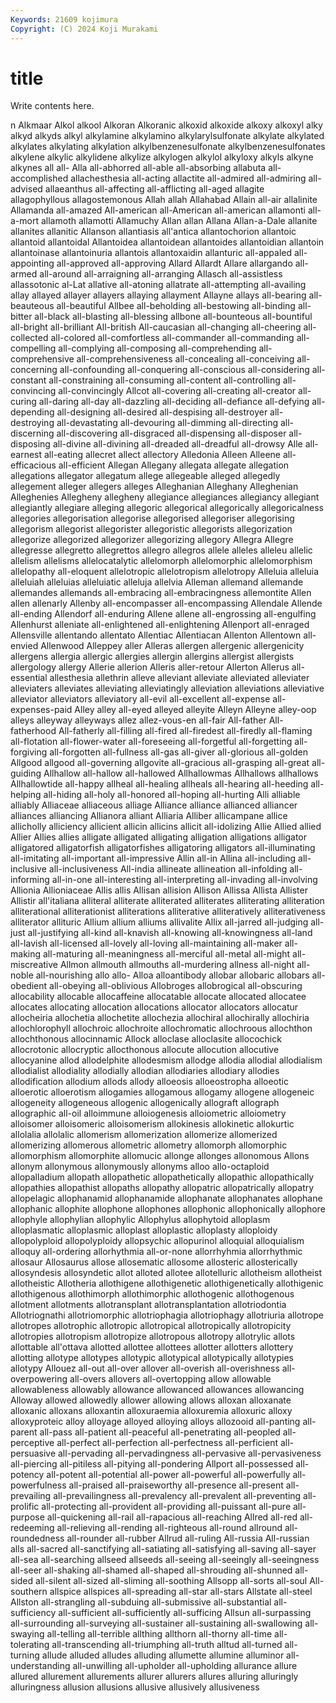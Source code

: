 ```yaml
---
Keywords: 21609 kojimura
Copyright: (C) 2024 Koji Murakami
---
```


# title

Write contents here.



n Alkmaar Alkol alkool Alkoran
Alkoranic alkoxid alkoxide alkoxy alkoxyl alky alkyd alkyds alkyl alkylamine
alkylamino alkylarylsulfonate alkylate alkylated alkylates alkylating alkylation alkylbenzenesulfonate alkylbenzenesulfonates alkylene
alkylic alkylidene alkylize alkylogen alkylol alkyloxy alkyls alkyne alkynes all
all- Alla all-abhorred all-able all-absorbing allabuta all-accomplished allachesthesia all-acting allactite
all-admired all-admiring all-advised allaeanthus all-affecting all-afflicting all-aged allagite allagophyllous allagostemonous
Allah allah Allahabad Allain all-air allalinite Allamanda all-amazed All-american all-American
all-american allamonti all-a-mort allamoth allamotti Allamuchy Allan allan Allana Allan-a-Dale
allanite allanites allanitic Allanson allantiasis all'antica allantochorion allantoic allantoid allantoidal
Allantoidea allantoidean allantoides allantoidian allantoin allantoinase allantoinuria allantois allantoxaidin allanturic
all-appaled all-appointing all-approved all-approving Allard Allardt Allare allargando all-armed all-around
all-arraigning all-arranging Allasch all-assistless allassotonic al-Lat allative all-atoning allatrate all-attempting
all-availing allay allayed allayer allayers allaying allayment Allayne allays all-bearing
all-beauteous all-beautiful Allbee all-beholding all-bestowing all-binding all-bitter all-black all-blasting all-blessing
allbone all-bounteous all-bountiful all-bright all-brilliant All-british All-caucasian all-changing all-cheering all-collected
all-colored all-comfortless all-commander all-commanding all-compelling all-complying all-composing all-comprehending all-comprehensive all-comprehensiveness
all-concealing all-conceiving all-concerning all-confounding all-conquering all-conscious all-considering all-constant all-constraining all-consuming
all-content all-controlling all-convincing all-convincingly Allcot all-covering all-creating all-creator all-curing all-daring
all-day all-dazzling all-deciding all-defiance all-defying all-depending all-designing all-desired all-despising all-destroyer
all-destroying all-devastating all-devouring all-dimming all-directing all-discerning all-discovering all-disgraced all-dispensing all-disposer
all-disposing all-divine all-divining all-dreaded all-dreadful all-drowsy Alle all-earnest all-eating allecret
allect allectory Alledonia Alleen Alleene all-efficacious all-efficient Allegan Allegany allegata
allegate allegation allegations allegator allegatum allege allegeable alleged allegedly allegement
alleger allegers alleges Alleghanian Alleghany Alleghenian Alleghenies Allegheny allegheny allegiance
allegiances allegiancy allegiant allegiantly allegiare alleging allegoric allegorical allegorically allegoricalness
allegories allegorisation allegorise allegorised allegoriser allegorising allegorism allegorist allegorister allegoristic
allegorists allegorization allegorize allegorized allegorizer allegorizing allegory Allegra Allegre allegresse
allegretto allegrettos allegro allegros allele alleles alleleu allelic allelism allelisms
allelocatalytic allelomorph allelomorphic allelomorphism allelopathy all-eloquent allelotropic allelotropism allelotropy Alleluia
alleluia alleluiah alleluias alleluiatic alleluja allelvia Alleman allemand allemande allemandes
allemands all-embracing all-embracingness allemontite Allen allen allenarly Allenby all-encompasser all-encompassing
Allendale Allende all-ending Allendorf all-enduring Allene allene all-engrossing all-engulfing Allenhurst
alleniate all-enlightened all-enlightening Allenport all-enraged Allensville allentando allentato Allentiac Allentiacan
Allenton Allentown all-envied Allenwood Alleppey aller Alleras allergen allergenic allergenicity
allergens allergia allergic allergies allergin allergins allergist allergists allergology allergy
Allerie allerion Alleris aller-retour Allerton Allerus all-essential allesthesia allethrin alleve
alleviant alleviate alleviated alleviater alleviaters alleviates alleviating alleviatingly alleviation alleviations
alleviative alleviator alleviators alleviatory all-evil all-excellent all-expense all-expenses-paid Alley alley
all-eyed alleyed alleyite Alleyn Alleyne alley-oop alleys alleyway alleyways allez
allez-vous-en all-fair All-father All-fatherhood All-fatherly all-filling all-fired all-firedest all-firedly all-flaming
all-flotation all-flower-water all-foreseeing all-forgetful all-forgetting all-forgiving all-forgotten all-fullness all-gas all-giver
all-glorious all-golden Allgood allgood all-governing allgovite all-gracious all-grasping all-great all-guiding
Allhallow all-hallow all-hallowed Allhallowmas Allhallows allhallows Allhallowtide all-happy allheal all-healing
allheals all-hearing all-heeding all-helping all-hiding all-holy all-honored all-hoping all-hurting Alli
alliable alliably Alliaceae alliaceous alliage Alliance alliance allianced alliancer alliances
alliancing Allianora alliant Alliaria Alliber allicampane allice allicholly alliciency allicient
allicin allicins allicit all-idolizing Allie Allied allied Allier Allies allies
alligate alligated alligating alligation alligations alligator alligatored alligatorfish alligatorfishes alligatoring
alligators all-illuminating all-imitating all-important all-impressive Allin all-in Allina all-including all-inclusive
all-inclusiveness All-india allineate allineation all-infolding all-informing all-in-one all-interesting all-interpreting all-invading
all-involving Allionia Allioniaceae Allis allis Allisan allision Allison Allissa Allista
Allister Allistir all'italiana alliteral alliterate alliterated alliterates alliterating alliteration alliterational
alliterationist alliterations alliterative alliteratively alliterativeness alliterator allituric Allium allium alliums
allivalite Allix all-jarred all-judging all-just all-justifying all-kind all-knavish all-knowing all-knowingness
all-land all-lavish all-licensed all-lovely all-loving all-maintaining all-maker all-making all-maturing all-meaningness
all-merciful all-metal all-might all-miscreative Allmon allmouth allmouths all-murdering allness all-night
all-noble all-nourishing allo allo- Alloa alloantibody allobar allobaric allobars all-obedient
all-obeying all-oblivious Allobroges allobrogical all-obscuring allocability allocable allocaffeine allocatable allocate
allocated allocatee allocates allocating allocation allocations allocator allocators allocatur allocheiria
allochetia allochetite allochezia allochiral allochirally allochiria allochlorophyll allochroic allochroite allochromatic
allochroous allochthon allochthonous allocinnamic Allock alloclase alloclasite allocochick allocrotonic allocryptic
allocthonous allocute allocution allocutive allocyanine allod allodelphite allodesmism allodge allodia
allodial allodialism allodialist allodiality allodially allodian allodiaries allodiary allodies allodification
allodium allods allody alloeosis alloeostropha alloeotic alloerotic alloerotism allogamies allogamous
allogamy allogene allogeneic allogeneity allogeneous allogenic allogenically allograft allograph allographic
all-oil alloimmune alloiogenesis alloiometric alloiometry alloisomer alloisomeric alloisomerism allokinesis allokinetic
allokurtic allolalia allolalic allomerism allomerization allomerize allomerized allomerizing allomerous allometric
allometry allomorph allomorphic allomorphism allomorphite allomucic allonge allonges allonomous Allons
allonym allonymous allonymously allonyms alloo allo-octaploid allopalladium allopath allopathetic allopathetically
allopathic allopathically allopathies allopathist allopaths allopathy allopatric allopatrically allopatry allopelagic
allophanamid allophanamide allophanate allophanates allophane allophanic allophite allophone allophones allophonic
allophonically allophore allophyle allophylian allophylic Allophylus allophytoid alloplasm alloplasmatic alloplasmic
alloplast alloplastic alloplasty alloploidy allopolyploid allopolyploidy allopsychic allopurinol alloquial alloquialism
alloquy all-ordering allorhythmia all-or-none allorrhyhmia allorrhythmic allosaur Allosaurus allose allosematic
allosome allosteric allosterically allosyndesis allosyndetic allot alloted allotee allotelluric allotheism
allotheist allotheistic Allotheria allothigene allothigenetic allothigenetically allothigenic allothigenous allothimorph allothimorphic
allothogenic allothogenous allotment allotments allotransplant allotransplantation allotriodontia Allotriognathi allotriomorphic allotriophagia
allotriophagy allotriuria allotrope allotropes allotrophic allotropic allotropical allotropically allotropicity allotropies
allotropism allotropize allotropous allotropy allotrylic allots allottable all'ottava allotted allottee
allottees allotter allotters allottery allotting allotype allotypes allotypic allotypical allotypically
allotypies allotypy Allouez all-out all-over allover all-overish all-overishness all-overpowering all-overs
allovers all-overtopping allow allowable allowableness allowably allowance allowanced allowances allowancing
Alloway allowed allowedly allower allowing allows alloxan alloxanate alloxanic alloxans
alloxantin alloxuraemia alloxuremia alloxuric alloxy alloxyproteic alloy alloyage alloyed alloying
alloys allozooid all-panting all-parent all-pass all-patient all-peaceful all-penetrating all-peopled all-perceptive
all-perfect all-perfection all-perfectness all-perficient all-persuasive all-pervading all-pervadingness all-pervasive all-pervasiveness all-piercing
all-pitiless all-pitying all-pondering Allport all-possessed all-potency all-potent all-potential all-power all-powerful
all-powerfully all-powerfulness all-praised all-praiseworthy all-presence all-present all-prevailing all-prevailingness all-prevalency all-prevalent
all-preventing all-prolific all-protecting all-provident all-providing all-puissant all-pure all-purpose all-quickening all-rail
all-rapacious all-reaching Allred all-red all-redeeming all-relieving all-rending all-righteous all-round allround
all-roundedness all-rounder all-rubber Allrud all-ruling All-russia All-russian alls all-sacred all-sanctifying
all-satiating all-satisfying all-saving all-sayer all-sea all-searching allseed allseeds all-seeing all-seeingly
all-seeingness all-seer all-shaking all-shamed all-shaped all-shrouding all-shunned all-sided all-silent all-sized
all-sliming all-soothing Allsopp all-sorts all-soul All-southern allspice allspices all-spreading all-star
all-stars Allstate all-steel Allston all-strangling all-subduing all-submissive all-substantial all-sufficiency all-sufficient
all-sufficiently all-sufficing Allsun all-surpassing all-surrounding all-surveying all-sustainer all-sustaining all-swallowing all-swaying
all-telling all-terrible allthing allthorn all-thorny all-time all-tolerating all-transcending all-triumphing all-truth
alltud all-turned all-turning allude alluded alludes alluding allumette allumine alluminor
all-understanding all-unwilling all-upholder all-upholding allurance allure allured allurement allurements allurer
allurers allures alluring alluringly alluringness allusion allusions allusive allusively allusiveness
